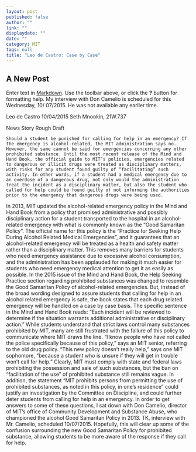 ```yaml
---
layout: post
published: false
author: ""
link: ""
displaydate: ""
date: ""
category: MIT
tags: null
title: "Leo de Castro: Case by Case"
---
```


## A New Post

Enter text in [Markdown](http://daringfireball.net/projects/markdown/). Use the toolbar above, or click the **?** button for formatting help.
My interview with Don Camelio is scheduled for this Wednesday, 10/ 07/2015. He was not available any earlier time.

Leo de Castro
10/04/2015
Seth Mnookin, 21W.737

News Story Rough Draft

	Should a student be punished for calling for help in an emergency? If the emergency is alcohol-related, the MIT administration says no. However, the same cannot be said for emergencies concerning any other prohibited substance. Until the most recent release of the Mind and Hand Book, the official guide to MIT’s policies, emergencies related to dangerous or illicit drugs were treated as disciplinary matters, with risks for any student found guilty of “facilitating” such activity. In other words, if a student had a medical emergency due to an overdose of a dangerous drug, not only would the administration treat the incident as a disciplinary matter, but also the student who called for help could be found guilty of not informing the authorities prior to the emergency that dangerous drugs were being used.
In 2013, MIT updated the alcohol-related emergency policy in the Mind and Hand Book from a policy that promised administrative and possibly disciplinary action for a student transported to the hospital in an alcohol-related emergency with what is commonly known as the “Good Samaritan Policy”. The official name for this policy is the “Practice for Seeking Help During Alcohol Related Medical Emergencies”, and it guarantees that an alcohol-related emergency will be treated as a health and safety matter rather than a disciplinary matter. This removes many barriers for students who need emergency assistance due to excessive alcohol consumption, and the administration has been applauded for making it much easier for students who need emergency medical attention to get it as easily as possible.
	In the 2015 issue of the Mind and Hand Book, the Help Seeking Practice section regarding prohibited substances was changed to resemble the Good Samaritan Policy of alcohol-related emergencies. But, instead of the broad wording designed to assure students that calling for help in an alcohol related emergency is safe, the book states that each drug related emergency will be handled on a case by case basis. The specific sentence in the Mind and Hand Book reads: “Each incident will be reviewed to determine if the situation warrants additional administrative or disciplinary action.” While students understand that strict laws control many substances prohibited by MIT, many are still frustrated with the failure of this policy to communicate where MIT draws the line. “I know people who have not called the police specifically because of this policy,” says an MIT senior, referring to the old drug policy. “This new policy doesn’t really help,” says one MIT sophomore, “because a student who is unsure if they will get in trouble won’t call for help.” 
	Clearly, MIT must comply with state and federal laws prohibiting the possession and sale of such substances, but the ban on “facilitation of the use” of prohibited substance still remains vague. In addition, the statement “MIT prohibits persons from permitting the use of prohibited substances, as noted in this policy, in one’s residence” could justify an investigation by the Committee on Discipline, and could further deter students from calling for help in an emergency. In order to get answers to some of these questions, I sat down with Don Camelio, director of MIT’s office of Community Development and Substance Abuse, who championed the alcohol Good Samaritan Policy in 2013. TK, interview with Mr. Camelio, scheduled 10/07/2015.
	Hopefully, this will clear up some of the confusion surrounding the new Good Samaritan Policy for prohibited substance, allowing students to be more aware of the response if they call for help.
